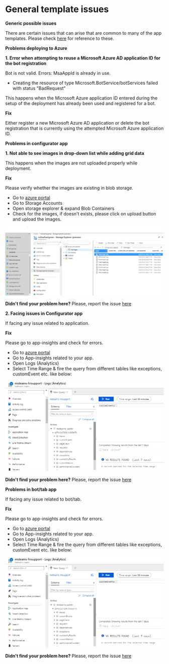 
# General template issues

**Generic possible issues**

There are certain issues that can arise that are common to many of the app templates. Please check [here](https://github.com/OfficeDev/microsoft-teams-stickers-app/wiki/Troubleshooting) for reference to these.

**Problems deploying to Azure**

**1. Error when attempting to reuse a Microsoft Azure AD application ID for the bot registration**

Bot is not valid. Errors: MsaAppId is already in use.

-   Creating the resource of type Microsoft.BotService/botServices failed with status "BadRequest"

This happens when the Microsoft Azure application ID entered during the setup of the deployment has already been used and registered for a bot.

**Fix**

Either register a new Microsoft Azure AD application or delete the bot registration that is currently using the attempted Microsoft Azure application ID.

**Problems  in configurator app**

**1. Not able to see images in drop-down list while adding grid data**

This happens when the images are not uploaded properly while deployment.

**Fix**

Please verify whether the images are existing in blob storage.
- Go to [ azure portal](http://portal.azure.com/)
- Go to Storage Accounts
- Open storage explorer & expand Blob Containers
- Check for the images, if doesn't exists, please click on upload button and   upload the images.

![Troubleshooting](/wiki/images/DropDown_Image_Troubleshooting.png)


**Didn't find your problem here?**
Please, report the issue [here](https://github.com/OfficeDev/microsoft-teams-faqplusplus-app/issues/new)


**2. Facing issues in Configurator app**

If facing any issue related to application.

**Fix**

Please go to app-insights and check for errors.
- Go to [ azure portal](http://portal.azure.com/)
- Go to App-insights related to your app.
- Open Logs (Analytics)
-  Select Time Range & fire the query from different tables like exceptions, customEvent etc. like below:

![Troubleshooting](/wiki/images/TelemetryAnalytics.png)


**Didn't find your problem here?**
Please, report the issue [here](https://github.com/OfficeDev/microsoft-teams-faqplusplus-app/issues/new)



**Problems  in bot/tab app**

If facing any issue related to bot/tab.

**Fix**

Please go to app-insights and check for errors.
- Go to [ azure portal](http://portal.azure.com/)
- Go to App-insights related to your app.
- Open Logs (Analytics)
-  Select Time Range & fire the query from different tables like exceptions, customEvent etc. like below:

![Troubleshooting](/wiki/images/TelemetryAnalytics.png)


**Didn't find your problem here?**
Please, report the issue [here](https://github.com/OfficeDev/microsoft-teams-faqplusplus-app/issues/new)
